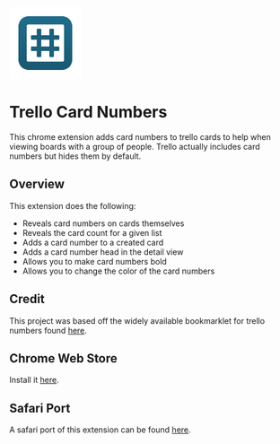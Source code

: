 [![](icon128.png)](https://chrome.google.com/webstore/detail/trello-card-numbers/kadpkdielickimifpinkknemjdipghaf)

# Trello Card Numbers
This chrome extension adds card numbers to trello cards to help when viewing boards with a group of people. Trello actually includes card numbers but hides them by default.

## Overview
This extension does the following:
- Reveals card numbers on cards themselves
- Reveals the card count for a given list
- Adds a card number to a created card
- Adds a card number head in the detail view
- Allows you to make card numbers bold
- Allows you to change the color of the card numbers

## Credit
This project was based off the widely available bookmarklet for trello numbers found [here](http://goo.gl/yKfjV).

## Chrome Web Store
Install it [here](https://chrome.google.com/webstore/detail/trello-card-numbers/kadpkdielickimifpinkknemjdipghaf?hl=en&gl=US).

## Safari Port 
A safari port of this extension can be found [here](https://github.com/fourpi/trello-card-numbers-safari).